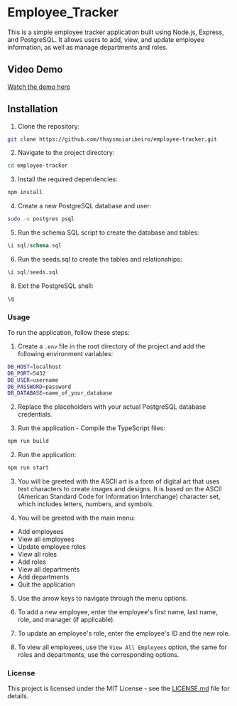 # Employee_Tracker

This is a simple employee tracker application built using Node.js, Express, and PostgreSQL. It allows users to add, view, and update employee information, as well as manage departments and roles.

## Video Demo
[Watch the demo here](https://www.youtube.com/watch?v=6Q5Q6Q8-0-4)

## Installation

1. Clone the repository:

```bash
git clone https://github.com/thaysmoiaribeiro/employee-tracker.git
```

2. Navigate to the project directory:

```bash
cd employee-tracker
```

3. Install the required dependencies:

```bash
npm install
```

4. Create a new PostgreSQL database and user:

```bash
sudo -u postgres psql
```

5. Run the schema SQL script to create the database and tables:

```sql
\i sql/schema.sql
```

6. Run the seeds.sql to create the tables and relationships:

```sql
\i sql/seeds.sql
```

8. Exit the PostgreSQL shell:

```sql
\q
```

### Usage

To run the application, follow these steps:

1. Create a `.env` file in the root directory of the project and add the following environment variables:

```bash
DB_HOST=localhost
DB_PORT=5432
DB_USER=username
DB_PASSWORD=password
DB_DATABASE=name_of_your_database
```

2. Replace the placeholders with your actual PostgreSQL database credentials.

3. Run the application - Compile the TypeScript files:

```bash
npm run build
```

2. Run the application:

```bash
npm run start
```

3. You will be greeted with the ASCII art is a form of digital art that uses text characters to create images and designs. It is based on the ASCII (American Standard Code for Information Interchange) character set, which includes letters, numbers, and symbols.

4. You will be greeted with the main menu:

- Add employees
- View all employees
- Update employee roles
- View all roles
- Add roles
- View all departments
- Add departments
- Quit the application

5. Use the arrow keys to navigate through the menu options.

6. To add a new employee, enter the employee's first name, last name, role, and manager (if applicable).

7. To update an employee's role, enter the employee's ID and the new role.

8. To view all employees, use the `View All Employees` option, the same for roles and departments, use the corresponding options.

### License

This project is licensed under the MIT License - see the [LICENSE.md](LICENSE.md) file for details.